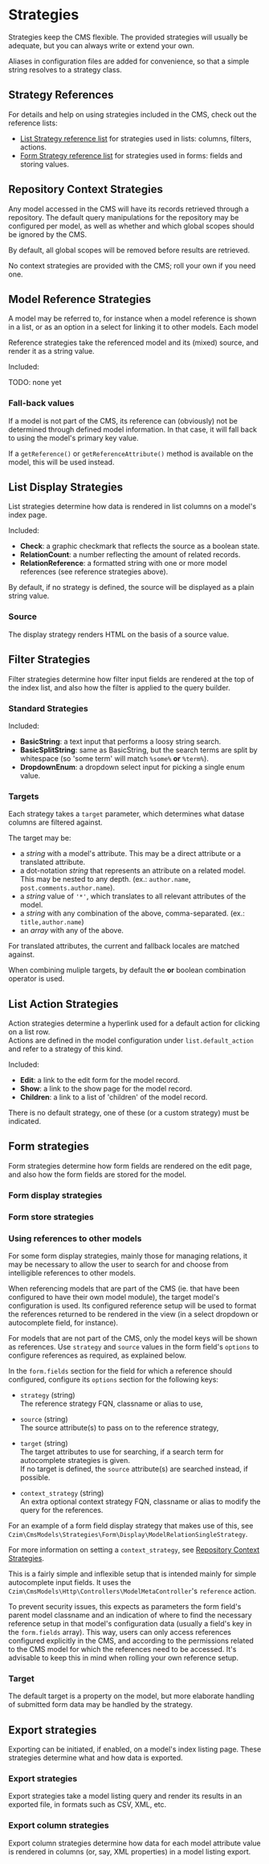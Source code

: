 # Strategies

Strategies keep the CMS flexible. The provided strategies will usually be adequate, but you can always write or extend your own.

Aliases in configuration files are added for convenience, so that a simple string resolves to a strategy class.


## Strategy References

For details and help on using strategies included in the CMS, check out the reference lists:

- [List Strategy reference list](ListStrategyReference.md) for strategies used in lists: columns, filters, actions. 
- [Form Strategy reference list](FormStrategyReference.md) for strategies used in forms: fields and storing values.


## Repository Context Strategies

Any model accessed in the CMS will have its records retrieved through a repository. 
The default query manipulations for the repository may be configured per model, as well as whether and which global scopes should be ignored by the CMS.

By default, all global scopes will be removed before results are retrieved.

No context strategies are provided with the CMS; roll your own if you need one.


## Model Reference Strategies

A model may be referred to, for instance when a model reference is shown in a list, or as an option in a select for linking it to other models. Each model 

Reference strategies take the referenced model and its (mixed) source, and render it as a string value.

Included:

TODO: none yet

### Fall-back values

If a model is not part of the CMS, its reference can (obviously) not be determined through defined model information.
In that case, it will fall back to using the model's primary key value.

If a `getReference()` or `getReferenceAttribute()` method is available on the model, this will be used instead.


## List Display Strategies

List strategies determine how data is rendered in list columns on a model's index page.
 
Included:

- **Check**: a graphic checkmark that reflects the source as a boolean state. 
- **RelationCount**: a number reflecting the amount of related records.
- **RelationReference**: a formatted string with one or more model references (see reference strategies above).
 

By default, if no strategy is defined, the source will be displayed as a plain string value.

### Source 

The display strategy renders HTML on the basis of a source value.



## Filter Strategies

Filter strategies determine how filter input fields are rendered at the top of the index list, and also how the filter is applied to the query builder.

### Standard Strategies

Included:

- **BasicString**: a text input that performs a loosy string search.
- **BasicSplitString**: same as BasicString, but the search terms are split by whitespace (so 'some term' will match `%some%` **or** `%term%`).
- **DropdownEnum**: a dropdown select input for picking a single enum value. 

### Targets

Each strategy takes a `target` parameter, which determines what datase columns are filtered against.

The target may be:

- a *string* with a model's attribute. This may be a direct attribute or a translated attribute.
- a dot-notation *string* that represents an attribute on a related model. 
This may be nested to any depth. (ex.: `author.name`, `post.comments.author.name`).
- a *string* value of `'*'`, which translates to all relevant attributes of the model.
- a *string* with any combination of the above, comma-separated. (ex.: `title,author.name`)
- an *array* with any of the above.

For translated attributes, the current and fallback locales are matched against.

When combining muliple targets, by default the **or** boolean combination operator is used.

## List Action Strategies

Action strategies determine a hyperlink used for a default action for clicking on a list row.  
Actions are defined in the model configuration under `list.default_action` and refer to a strategy of this kind.
 
Included:

- **Edit**: a link to the edit form for the model record. 
- **Show**: a link to the show page for the model record.
- **Children**: a link to a list of 'children' of the model record.

There is no default strategy, one of these (or a custom strategy) must be indicated.


## Form strategies

Form strategies determine how form fields are rendered on the edit page, and also how the form fields are stored for the model.

### Form display strategies

### Form store strategies

### Using references to other models

For some form display strategies, mainly those for managing relations, it may be necessary to allow the user to search for
and choose from intelligible references to other models.

When referencing models that are part of the CMS (ie. that have been configured to have their own model module), the target model's configuration is used. 
Its configured reference setup will be used to format the references returned to be rendered in the view (in a select dropdown or autocomplete field, for instance).

For models that are not part of the CMS, only the model keys will be shown as references. 
Use `strategy` and `source` values in the form field's `options` to configure references as required, as explained below.

In the `form.fields` section for the field for which a reference should configured, 
configure its `options` section for the following keys:
  
- `strategy` (string)  
    The reference strategy FQN, classname or alias to use,
    
- `source` (string)  
    The source attribute(s) to pass on to the reference strategy,
    
- `target` (string)  
    The target attributes to use for searching, if a search term for autocomplete strategies is given.  
    If no target is defined, the `source` attribute(s) are searched instead, if possible.
    
- `context_strategy` (string)  
    An extra optional context strategy FQN, classname or alias to modify the query for the references.

For an example of a form field display strategy that makes use of this, see `Czim\CmsModels\Strategies\Form\Display\ModelRelationSingleStrategy`.

For more information on setting a `context_strategy`, see [Repository Context Strategies](STRATEGIES.md#repository-context-strategies).
     

This is a fairly simple and inflexible setup that is intended mainly for simple autocomplete input fields.
It uses the `Czim\CmsModels\Http\Controllers\ModelMetaController`'s `reference` action.

To prevent security issues, this expects as parameters the form field's parent model classname and an indication of where to
find the necessary reference setup in that model's configuration data (usually a field's key in the `form.fields` array).
This way, users can only access references configured explicitly in the CMS, and according to the permissions related to the
CMS model for which the references need to be accessed. 
It's advisable to keep this in mind when rolling your own reference setup.


### Target

The default target is a property on the model, but more elaborate handling of submitted form data may be handled by the strategy.


## Export strategies

Exporting can be initiated, if enabled, on a model's index listing page. These strategies determine what and how data is exported.

### Export strategies

Export strategies take a model listing query and render its results in an exported file, in formats such as CSV, XML, etc.

### Export column strategies

Export column strategies determine how data for each model attribute value is rendered in columns (or, say, XML properties) in a model listing export.
